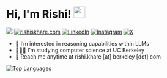 # Hi, I'm Rishi! <img src="https://user-images.githubusercontent.com/82110564/189553856-2e7f8f30-80b4-484f-bfaa-9e5eb10f24e5.gif" width="30">

![](https://komarev.com/ghpvc/?username=rishiskhare&color=brightgreen) [![rishiskhare.com](https://img.shields.io/badge/rishiskhare.com-336EE2.svg?logo=Google-Chrome&logoColor=white)](https://www.rishiskhare.com) [![LinkedIn](https://img.shields.io/badge/rishi--khare-%230077B5.svg)](https://www.linkedin.com/in/rishi-khare/) [![Instagram](https://img.shields.io/badge/@rishiskhare-%23E4405F.svg?logo=Instagram&logoColor=white)](https://www.instagram.com/rishiskhare) [![X](https://img.shields.io/badge/@rishiskhare-black.svg?logo=X&logoColor=white)](https://www.x.com/rishiskhare)

- 💭 I’m interested in reasoning capabilities within LLMs
- 🧑🏽‍💻 I’m studying computer science at UC Berkeley
- 📩 Reach me anytime at rishi.khare [at] berkeley [dot] com

[![Top Languages](https://github-readme-stats.vercel.app/api/top-langs/?username=rishiskhare&include_all_commits=true&count_private=true&layout=compact)](https://github.com/anuraghazra/github-readme-stats)

<!---
rishiskhare/rishiskhare is a ✨ special ✨ repository because its `README.md` (this file) appears on your GitHub profile.
You can click the Preview link to take a look at your changes.
--->
